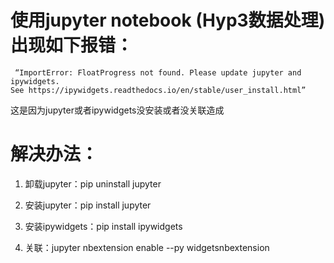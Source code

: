 # 使用jupyter notebook (Hyp3数据处理)出现如下报错：

```shell
 “ImportError: FloatProgress not found. Please update jupyter and ipywidgets. See https://ipywidgets.readthedocs.io/en/stable/user_install.html”
```

这是因为jupyter或者ipywidgets没安装或者没关联造成

# 解决办法：

1. 卸载jupyter：pip uninstall jupyter

2. 安装jupyter：pip install jupyter

3. 安装ipywidgets：pip install ipywidgets

4. 关联：jupyter nbextension enable --py widgetsnbextension
